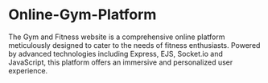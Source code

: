 # Online-Gym-Platform
The Gym and Fitness website is a comprehensive online platform meticulously designed to cater to the needs of fitness enthusiasts. Powered by advanced technologies including Express, EJS, Socket.io and JavaScript, this platform offers an immersive and personalized user experience. 
